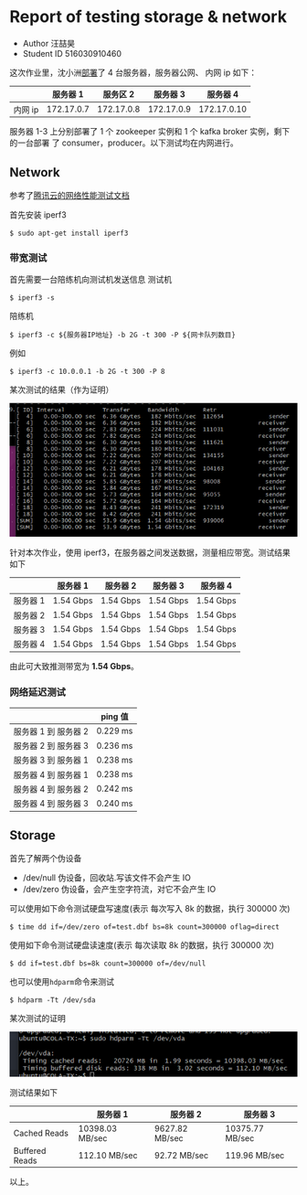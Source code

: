 # Report of testing storage & network

- Author 汪喆昊
- Student ID 516030910460

这次作业里，沈小洲[部署](./report-of-setting-up-kafka.md)了 4 台服务器，服务器公网、
内网 ip 如下：

|         | 服务器 1   | 服务区 2   | 服务器 3   | 服务器 4    |
| ------- | ---------- | ---------- | ---------- | ----------- |
| 内网 ip | 172.17.0.7 | 172.17.0.8 | 172.17.0.9 | 172.17.0.10 |

服务器 1-3 上分别部署了 1 个 zookeeper 实例和 1 个 kafka broker 实例，剩下的一台部署
了 consumer，producer。以下测试均在内网进行。

## Network

参考了[腾讯云的网络性能测试文档](https://cloud.tencent.com/document/product/213/11460)

首先安装 iperf3

```shell
$ sudo apt-get install iperf3
```

### 带宽测试

首先需要一台陪练机向测试机发送信息
测试机

```shell
$ iperf3 -s
```

陪练机

```shell
$ iperf3 -c ${服务器IP地址} -b 2G -t 300 -P ${网卡队列数目}
```

例如

    $ iperf3 -c 10.0.0.1 -b 2G -t 300 -P 8

某次测试的结果（作为证明）

![iperf result](./image/kafka-01.png)

针对本次作业，使用 iperf3，在服务器之间发送数据，测量相应带宽。测试结果如下

|          | 服务器 1  | 服务器 2  | 服务器 3  | 服务器 4  |
| -------- | --------- | --------- | --------- | --------- |
| 服务器 1 | 1.54 Gbps | 1.54 Gbps | 1.54 Gbps | 1.54 Gbps |
| 服务器 2 | 1.54 Gbps | 1.54 Gbps | 1.54 Gbps | 1.54 Gbps |
| 服务器 3 | 1.54 Gbps | 1.54 Gbps | 1.54 Gbps | 1.54 Gbps |
| 服务器 4 | 1.54 Gbps | 1.54 Gbps | 1.54 Gbps | 1.54 Gbps |

由此可大致推测带宽为 **1.54 Gbps**。

### 网络延迟测试

|                      | ping 值 |
| -------------------- | ------- |
| 服务器 1 到 服务器 2 | 0.229 ms |
| 服务器 2 到 服务器 3 | 0.236 ms |
| 服务器 3 到 服务器 1 | 0.238 ms |
| 服务器 4 到 服务器 1 | 0.238 ms |
| 服务器 4 到 服务器 2 | 0.242 ms |
| 服务器 4 到 服务器 3 | 0.240 ms |

## Storage

首先了解两个伪设备

- /dev/null 伪设备，回收站.写该文件不会产生 IO
- /dev/zero 伪设备，会产生空字符流，对它不会产生 IO

可以使用如下命令测试硬盘写速度(表示 每次写入 8k 的数据，执行 300000 次)

```shell
$ time dd if=/dev/zero of=test.dbf bs=8k count=300000 oflag=direct
```

使用如下命令测试硬盘读速度(表示 每次读取 8k 的数据，执行 300000 次)

```shell
$ dd if=test.dbf bs=8k count=300000 of=/dev/null
```

也可以使用`hdparm`命令来测试

```shell
$ hdparm -Tt /dev/sda
```

某次测试的证明

![hdparm result](./image/kafka-00.png)

测试结果如下

|                | 服务器 1        | 服务器 2       | 服务器 3        |
| -------------- | --------------- | -------------- | --------------- |
| Cached Reads   | 10398.03 MB/sec | 9627.82 MB/sec | 10375.77 MB/sec |
| Buffered Reads | 112.10 MB/sec   | 92.72 MB/sec   | 119.96 MB/sec   |

以上。
